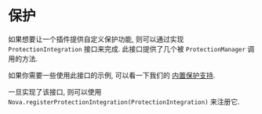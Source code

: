 # 保护

如果想要让一个插件提供自定义保护功能, 则可以通过实现 
``ProtectionIntegration`` 接口来完成. 此接口提供了几个被
``ProtectionManager`` 调用的方法.

如果你需要一些使用此接口的示例, 可以看一下我们的
[内置保护支持](https://github.com/xenondevs/Nova/tree/main/nova-hooks).

一旦实现了该接口, 则可以使用 ``Nova.registerProtectionIntegration(ProtectionIntegration)`` 来注册它.
